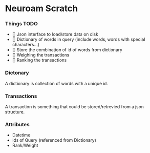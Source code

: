 # Neuroam Scratch

### Things TODO
- [] Json interface to load/store data on disk
- [] Dictionary of words in query (include words, words with special characters...)
- [] Store the combination of id of words from dictionary
- [] Weighing the transactions
- [] Ranking the transactions

### Dictonary
A dictionary is collection of words with a unique id.

### Transactions
A transaction is something that could be stored/retrevied from a json structure.
### Attributes
* Datetime
* Ids of Query (referenced from Dictionary)
* Rank/Weight